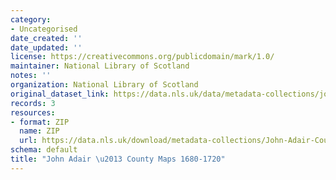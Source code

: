 ```yaml
---
category:
- Uncategorised
date_created: ''
date_updated: ''
license: https://creativecommons.org/publicdomain/mark/1.0/
maintainer: National Library of Scotland
notes: ''
organization: National Library of Scotland
original_dataset_link: https://data.nls.uk/data/metadata-collections/john-adair/
records: 3
resources:
- format: ZIP
  name: ZIP
  url: https://data.nls.uk/download/metadata-collections/John-Adair-County-Maps.zip
schema: default
title: "John Adair \u2013 County Maps 1680-1720"
---
```

